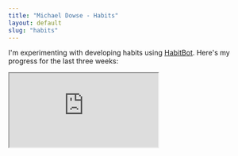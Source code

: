 ```yaml
---
title: "Michael Dowse - Habits"
layout: default
slug: "habits"
---
```


I'm experimenting with developing habits using <a href="http://habits.dowse.co.nz" target="_blank">HabitBot</a>. Here's my progress for the last three weeks:

<iframe class="habits" src="http://habits.dowse.co.nz/factors/iframe?id=1&key=8bd81254561196d2faf137bdebfb0686"></iframe>

